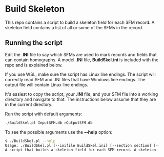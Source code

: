 # Build Skeleton
This repo contains a script to build a skeleton field for each SFM record. A skeleton field contains a list of all or some of the SFMs in the record.

## Running the script

Edit the .**INI** file to say which SFMs are used to mark records and fields that can contain homographs. A model **.INI** file, **BuildSkel.ini** is included with the repo and is explained below.

If you use WSL, make sure the script has Linux line endings. The script will correctly read SFM and .INI files that have Windows line endings. The output file will contain Linux line endings.

It's easiest to copy the script, your **.INI** file, and your SFM file into a working directory and navigate to that. The instructions below assume that they are in the current directory.

Run the script with default arguments:

````bash
./BuildSkel.pl InputSFM.db >OutputSFM.db
````

To see the possible arguments use the **--help** option:

````bash
$ ./BuildSkel.pl --help
Usage: ./BuildSkel.pl [--inifile BuildSkel.ini] [--section section] [--logfile BuildSkel.log] [--errfile BuildSkel.err] [--debug] [file.sfm]
A script that builds a skeleton field for each SFM record. A skeleton field contains a list of all or some of the SFMs in the record..
````

